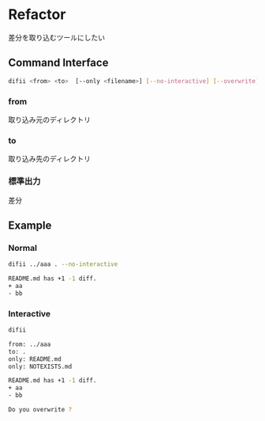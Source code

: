 # Refactor
差分を取り込むツールにしたい  

## Command Interface
```bash
difii <from> <to>  [--only <filename>] [--no-interactive] [--overwrite]
```
### from
取り込み元のディレクトリ
### to
取り込み先のディレクトリ
### 標準出力
差分

## Example
### Normal
```bash
difii ../aaa . --no-interactive

README.md has +1 -1 diff.
+ aa
- bb
```
### Interactive
```bash
difii 

from: ../aaa
to: .
only: README.md
only: NOTEXISTS.md

README.md has +1 -1 diff.
+ aa
- bb

Do you overwrite ?
```
